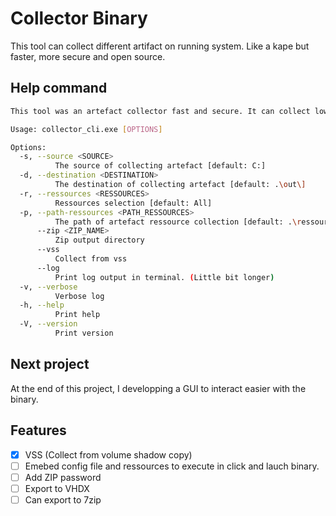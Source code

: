 # Collector Binary
This tool can collect different artifact on running system.
Like a kape but faster, more secure and open source.


## Help command
```bash
This tool was an artefact collector fast and secure. It can collect low level files.

Usage: collector_cli.exe [OPTIONS]

Options:
  -s, --source <SOURCE>
          The source of collecting artefact [default: C:]
  -d, --destination <DESTINATION>
          The destination of collecting artefact [default: .\out\]
  -r, --ressources <RESSOURCES>
          Ressources selection [default: All]
  -p, --path-ressources <PATH_RESSOURCES>
          The path of artefact ressource collection [default: .\ressources\]
      --zip <ZIP_NAME>
          Zip output directory
      --vss
          Collect from vss
      --log
          Print log output in terminal. (Little bit longer)
  -v, --verbose
          Verbose log
  -h, --help
          Print help
  -V, --version
          Print version
```

## Next project

At the end of this project, I developping a GUI to interact easier with the binary.

## Features

- [X] VSS (Collect from volume shadow copy)
- [ ] Emebed config file and ressources to execute in click and lauch binary. 
- [ ] Add ZIP password
- [ ] Export to VHDX
- [ ] Can export to 7zip